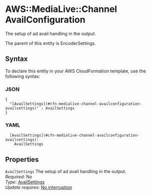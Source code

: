 # AWS::MediaLive::Channel AvailConfiguration<a name="aws-properties-medialive-channel-availconfiguration"></a>

The setup of ad avail handling in the output\.

The parent of this entity is EncoderSettings\.

## Syntax<a name="aws-properties-medialive-channel-availconfiguration-syntax"></a>

To declare this entity in your AWS CloudFormation template, use the following syntax:

### JSON<a name="aws-properties-medialive-channel-availconfiguration-syntax.json"></a>

```
{
  "[AvailSettings](#cfn-medialive-channel-availconfiguration-availsettings)" : AvailSettings
}
```

### YAML<a name="aws-properties-medialive-channel-availconfiguration-syntax.yaml"></a>

```
  [AvailSettings](#cfn-medialive-channel-availconfiguration-availsettings): 
    AvailSettings
```

## Properties<a name="aws-properties-medialive-channel-availconfiguration-properties"></a>

`AvailSettings`  <a name="cfn-medialive-channel-availconfiguration-availsettings"></a>
The setup of ad avail handling in the output\.  
*Required*: No  
*Type*: [AvailSettings](aws-properties-medialive-channel-availsettings.md)  
*Update requires*: [No interruption](https://docs.aws.amazon.com/AWSCloudFormation/latest/UserGuide/using-cfn-updating-stacks-update-behaviors.html#update-no-interrupt)
